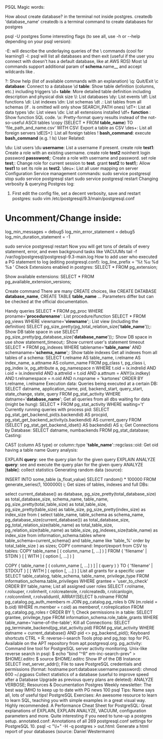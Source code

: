 PSQL
Magic words:

How about create database?
in the terminal not inside postgres.
createdb 'database_name'
createdb is a terminal command to create databases for postgres

psql -U postgres
Some interesting flags (to see all, use -h or --help depending on your psql version):

-E: will describe the underlaying queries of the \ commands (cool for learning!)
-l: psql will list all databases and then exit (useful if the user you connect with doesn't has a default database, like at AWS RDS)
Most \d commands support additional param of __schema__.name__ and accept wildcards like *.*

\?: Show help (list of available commands with an explanation)
\q: Quit/Exit
\c __database__: Connect to a database
\d __table__: Show table definition (columns, etc.) including triggers
\d+ __table__: More detailed table definition including description and physical disk size
\l: List databases
\dy: List events
\df: List functions
\di: List indexes
\dn: List schemas
\dt *.*: List tables from all schemas (if *.* is omitted will only show SEARCH_PATH ones)
\dT+: List all data types
\dv: List views
\dx: List all extensions installed
\df+ __function__ : Show function SQL code.
\x: Pretty-format query results instead of the not-so-useful ASCII tables
\copy (SELECT * FROM __table_name__) TO 'file_path_and_name.csv' WITH CSV: Export a table as CSV
\des+: List all foreign servers
\dE[S+]: List all foreign tables
\! __bash_command__: execute __bash_command__ (e.g. \! ls)
User Related:

\du: List users
\du __username__: List a username if present.
create role __test1__: Create a role with an existing username.
create role __test2__ noinherit login password __passsword__;: Create a role with username and password.
set role __test__;: Change role for current session to __test__.
grant __test2__ to __test1__;: Allow __test1__ to set its role as __test2__.
\deu+: List all user mapping on server
Configuration
Service management commands:
sudo service postgresql stop
sudo service postgresql start
sudo service postgresql restart
Changing verbosity & querying Postgres log:
1) First edit the config file, set a decent verbosity, save and restart postgres:
sudo vim /etc/postgresql/9.3/main/postgresql.conf

# Uncomment/Change inside:
log_min_messages = debug5
log_min_error_statement = debug5
log_min_duration_statement = -1

sudo service postgresql restart
Now you will get tons of details of every statement, error, and even background tasks like VACUUMs
tail -f /var/log/postgresql/postgresql-9.3-main.log
How to add user who executed a PG statement to log (editing postgresql.conf):
log_line_prefix = '%t %u %d %a '
Check Extensions enabled in postgres: SELECT * FROM pg_extension;

Show available extensions: SELECT * FROM pg_available_extension_versions;

Create command
There are many CREATE choices, like CREATE DATABASE __database_name__, CREATE TABLE __table_name__ ... Parameters differ but can be checked at the official documentation.

Handy queries
SELECT * FROM pg_proc WHERE proname='__procedurename__': List procedure/function
SELECT * FROM pg_views WHERE viewname='__viewname__';: List view (including the definition)
SELECT pg_size_pretty(pg_total_relation_size('__table_name__'));: Show DB table space in use
SELECT pg_size_pretty(pg_database_size('__database_name__'));: Show DB space in use
show statement_timeout;: Show current user's statement timeout
SELECT * FROM pg_indexes WHERE tablename='__table_name__' AND schemaname='__schema_name__';: Show table indexes
Get all indexes from all tables of a schema:
SELECT
   t.relname AS table_name,
   i.relname AS index_name,
   a.attname AS column_name
FROM
   pg_class t,
   pg_class i,
   pg_index ix,
   pg_attribute a,
    pg_namespace n
WHERE
   t.oid = ix.indrelid
   AND i.oid = ix.indexrelid
   AND a.attrelid = t.oid
   AND a.attnum = ANY(ix.indkey)
   AND t.relnamespace = n.oid
    AND n.nspname = 'kartones'
ORDER BY
   t.relname,
   i.relname
Execution data:
Queries being executed at a certain DB:
SELECT datname, application_name, pid, backend_start, query_start, state_change, state, query 
  FROM pg_stat_activity 
  WHERE datname='__database_name__';
Get all queries from all dbs waiting for data (might be hung):
SELECT * FROM pg_stat_activity WHERE waiting='t'
Currently running queries with process pid:
SELECT 
  pg_stat_get_backend_pid(s.backendid) AS procpid, 
  pg_stat_get_backend_activity(s.backendid) AS current_query
FROM (SELECT pg_stat_get_backend_idset() AS backendid) AS s;
Get Connections by Database: SELECT datname, numbackends FROM pg_stat_database;
Casting:

CAST (column AS type) or column::type
'__table_name__'::regclass::oid: Get oid having a table name
Query analysis:

EXPLAIN __query__: see the query plan for the given query
EXPLAIN ANALYZE __query__: see and execute the query plan for the given query
ANALYZE [__table__]: collect statistics
Generating random data (source):

INSERT INTO some_table (a_float_value) SELECT random() * 100000 FROM generate_series(1, 1000000) i;
Get sizes of tables, indexes and full DBs:

select current_database() as database,
  pg_size_pretty(total_database_size) as total_database_size,
  schema_name,
  table_name,
  pg_size_pretty(total_table_size) as total_table_size,
  pg_size_pretty(table_size) as table_size,
  pg_size_pretty(index_size) as index_size
  from ( select table_name,
          table_schema as schema_name,
          pg_database_size(current_database()) as total_database_size,
          pg_total_relation_size(table_name) as total_table_size,
          pg_relation_size(table_name) as table_size,
          pg_indexes_size(table_name) as index_size
          from information_schema.tables
          where table_schema=current_schema() and table_name like 'table_%'
          order by total_table_size
      ) as sizes;
COPY command: Import/export from CSV to tables:
COPY table_name [ ( column_name [, ...] ) ]
FROM { 'filename' | STDIN }
[ [ WITH ] ( option [, ...] ) ]

COPY { table_name [ ( column_name [, ...] ) ] | ( query ) }
TO { 'filename' | STDOUT }
[ [ WITH ] ( option [, ...] ) ]
List all grants for a specific user
SELECT table_catalog, table_schema, table_name, privilege_type
FROM   information_schema.table_privileges
WHERE  grantee = 'user_to_check' ORDER BY table_name;
List all assigned user roles
SELECT
    r.rolname,
    r.rolsuper,
    r.rolinherit,
    r.rolcreaterole,
    r.rolcreatedb,
    r.rolcanlogin,
    r.rolconnlimit,
    r.rolvaliduntil,
    ARRAY(SELECT b.rolname
      FROM pg_catalog.pg_auth_members m
      JOIN pg_catalog.pg_roles b ON (m.roleid = b.oid)
      WHERE m.member = r.oid) as memberof, 
    r.rolreplication
FROM pg_catalog.pg_roles r
ORDER BY 1;
Check permissions in a table:
SELECT grantee, privilege_type
FROM information_schema.role_table_grants
WHERE table_name='name-of-the-table';
Kill all Connections:
SELECT pg_terminate_backend(pg_stat_activity.pid)
FROM pg_stat_activity
WHERE datname = current_database() AND pid <> pg_backend_pid();
Keyboard shortcuts
CTRL + R: reverse-i-search
Tools
ptop and pg_top: top for PG. Available on the APT repository from apt.postgresql.org.
pg_activity: Command line tool for PostgreSQL server activity monitoring.
Unix-like reverse search in psql:
$ echo "bind "^R" em-inc-search-prev" > $HOME/.editrc
$ source $HOME/.editrc
Show IP of the DB Instance: SELECT inet_server_addr();
File to save PostgreSQL credentials and permissions (format: hostname:port:database:username:password): chmod 600 ~/.pgpass
Collect statistics of a database (useful to improve speed after a Database Upgrade as previous query plans are deleted): ANALYZE VERBOSE;
Resources & Documentation
Postgres Weekly newsletter: The best way IMHO to keep up to date with PG news
100 psql Tips: Name says all, lots of useful tips!
PostgreSQL Exercises: An awesome resource to learn to learn SQL, teaching you with simple examples in a great visual way. Highly recommended.
A Performance Cheat Sheet for PostgreSQL: Great explanations of EXPLAIN, EXPLAIN ANALYZE, VACUUM, configuration parameters and more. Quite interesting if you need to tune-up a postgres setup.
annotated.conf: Annotations of all 269 postgresql.conf settings for PostgreSQL 10.
psql -c "\l+" -H -q postgres > out.html: Generate a html report of your databases (source: Daniel Westermann)